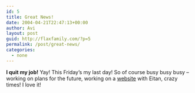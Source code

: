 ```yaml
---
id: 5
title: Great News!
date: 2004-04-21T22:47:13+00:00
author: Avi
layout: post
guid: http://flaxfamily.com/?p=5
permalink: /post/great-news/
categories:
  - none
---
```

**I quit my job!** Yay! This Friday&#8217;s my last day! So of course busy busy busy &#8211; working on plans for the future, working on a [website](http://goodtimepatrol.org/) with Eitan, crazy times! I love it!